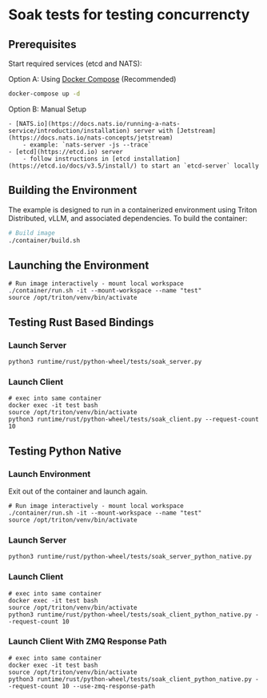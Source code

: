 <!--
SPDX-FileCopyrightText: Copyright (c) 2025 NVIDIA CORPORATION & AFFILIATES. All rights reserved.
SPDX-License-Identifier: Apache-2.0

Licensed under the Apache License, Version 2.0 (the "License");
you may not use this file except in compliance with the License.
You may obtain a copy of the License at

http://www.apache.org/licenses/LICENSE-2.0

Unless required by applicable law or agreed to in writing, software
distributed under the License is distributed on an "AS IS" BASIS,
WITHOUT WARRANTIES OR CONDITIONS OF ANY KIND, either express or implied.
See the License for the specific language governing permissions and
limitations under the License.
-->

# Soak tests for testing concurrencty

## Prerequisites

Start required services (etcd and NATS):

   Option A: Using [Docker Compose](/runtime/rust/docker-compose.yml) (Recommended)
   ```bash
   docker-compose up -d
   ```

   Option B: Manual Setup

    - [NATS.io](https://docs.nats.io/running-a-nats-service/introduction/installation) server with [Jetstream](https://docs.nats.io/nats-concepts/jetstream)
        - example: `nats-server -js --trace`
    - [etcd](https://etcd.io) server
        - follow instructions in [etcd installation](https://etcd.io/docs/v3.5/install/) to start an `etcd-server` locally

## Building the Environment

The example is designed to run in a containerized environment using Triton Distributed, vLLM, and associated dependencies. To build the container:

```bash
# Build image
./container/build.sh
```

## Launching the Environment
```
# Run image interactively - mount local workspace
./container/run.sh -it --mount-workspace --name "test"
source /opt/triton/venv/bin/activate
```

## Testing Rust Based Bindings

### Launch Server

```
python3 runtime/rust/python-wheel/tests/soak_server.py
```

### Launch Client

```
# exec into same container
docker exec -it test bash
source /opt/triton/venv/bin/activate
python3 runtime/rust/python-wheel/tests/soak_client.py --request-count 10
```

## Testing Python Native

### Launch Environment

Exit out of the container and launch again.

```
# Run image interactively - mount local workspace
./container/run.sh -it --mount-workspace --name "test"
source /opt/triton/venv/bin/activate
```

### Launch Server

```
python3 runtime/rust/python-wheel/tests/soak_server_python_native.py
```

### Launch Client

```
# exec into same container
docker exec -it test bash
source /opt/triton/venv/bin/activate
python3 runtime/rust/python-wheel/tests/soak_client_python_native.py --request-count 10
```

### Launch Client With ZMQ Response Path

```
# exec into same container
docker exec -it test bash
source /opt/triton/venv/bin/activate
python3 runtime/rust/python-wheel/tests/soak_client_python_native.py --request-count 10 --use-zmq-response-path
```

